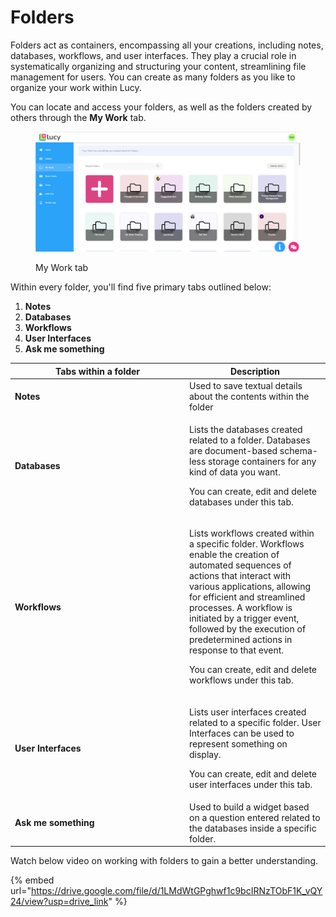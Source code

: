 # Folders

Folders act as containers, encompassing all your creations, including notes, databases, workflows, and user interfaces. They play a crucial role in systematically organizing and structuring your content, streamlining file management for users. You can create as many folders as you like to organize your work within Lucy.

You can locate and access your folders, as well as the folders created by others through the **My Work** tab.

<figure><img src="../.gitbook/assets/LC_Projects_S1.png" alt=""><figcaption><p>My Work tab</p></figcaption></figure>

Within every folder, you'll find five primary tabs outlined below:

1. **Notes**
2. **Databases**
3. **Workflows**
4. **User Interfaces**
5. **Ask me something**

<table><thead><tr><th width="265">Tabs within a folder</th><th>Description</th></tr></thead><tbody><tr><td><strong>Notes</strong></td><td>Used to save textual details about the contents within the folder</td></tr><tr><td><strong>Databases</strong></td><td><p>Lists the databases created related to a folder. Databases are document-based schema-less storage containers for any kind of data you want. </p><p></p><p>You can create, edit and delete databases under this tab.</p></td></tr><tr><td><strong>Workflows</strong></td><td><p>Lists workflows created within a specific folder. Workflows enable the creation of automated sequences of actions that interact with various applications, allowing for efficient and streamlined processes. A workflow is initiated by a trigger event, followed by the execution of predetermined actions in response to that event. </p><p></p><p>You can create, edit and delete workflows under this tab. </p></td></tr><tr><td><strong>User Interfaces</strong></td><td><p>Lists user interfaces created related to a specific folder. User Interfaces can be used to represent something on display. </p><p></p><p>You can create, edit and delete user interfaces under this tab.</p></td></tr><tr><td><strong>Ask me something</strong></td><td>Used to build a widget based on a question entered related to the databases inside a specific folder.</td></tr></tbody></table>

Watch below video on working with folders to gain a better understanding.

{% embed url="https://drive.google.com/file/d/1LMdWtGPghwf1c9bcIRNzTObF1K_vQY24/view?usp=drive_link" %}

